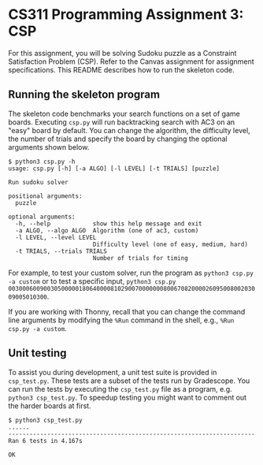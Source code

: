 # CS311 Programming Assignment 3: CSP

For this assignment, you will be solving Sudoku puzzle as a Constraint Satisfaction Problem (CSP). Refer to the Canvas assignment for assignment specifications. This README describes how to run the skeleton code.

## Running the skeleton program

The skeleton code benchmarks your search functions on a set of game boards. Executing `csp.py` will run backtracking search with AC3 on an "easy" board by default.  You can change the algorithm, the difficulty level, the number of trials and specify the board by changing the optional arguments shown below.

```
$ python3 csp.py -h
usage: csp.py [-h] [-a ALGO] [-l LEVEL] [-t TRIALS] [puzzle]

Run sudoku solver

positional arguments:
  puzzle

optional arguments:
  -h, --help            show this help message and exit
  -a ALGO, --algo ALGO  Algorithm (one of ac3, custom)
  -l LEVEL, --level LEVEL
                        Difficulty level (one of easy, medium, hard)
  -t TRIALS, --trials TRIALS
                        Number of trials for timing
```

For example, to test your custom solver, run the program as `python3 csp.py -a custom` or to test a specific input, `python3 csp.py 003000600900305000001806400008102900700000008006708200002609500800203009005010300`.

If you are working with Thonny, recall that you can change the command line arguments by modifying the `%Run` command in the shell, e.g., `%Run csp.py -a custom`.

## Unit testing

To assist you during development, a unit test suite is provided in `csp_test.py`. These tests are a subset of the tests run by Gradescope. You can run the tests by executing the `csp_test.py` file as a program, e.g. `python3 csp_test.py`. To speedup testing you might want to comment out the harder boards at first.

```
$ python3 csp_test.py
......
----------------------------------------------------------------------
Ran 6 tests in 4.167s

OK
```